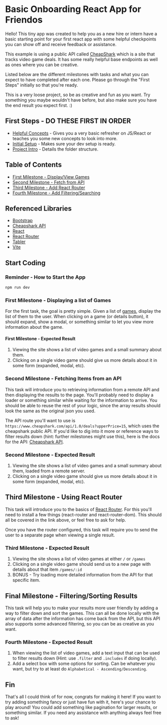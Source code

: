 # Basic Onboarding React App for Friendos

Hello! This tiny app was created to help you as a new hire or intern have a basic starting point for your first react app with some helpful checkpoints you can show off and receive feedback or assistance.

This example is using a public API called [CheapShark](https://apidocs.cheapshark.com/) which is a site that tracks video game deals. It has some really helpful base endpoints as well as ones where you can be creative.

Listed below are the different milestones with tasks and what you can expect to have completed after each one. Please go through the "First Steps" initially so that you're ready.

This is a very loose project, so be as creative and fun as you want. Try something you maybe wouldn't have before, but also make sure you have the end result you expect first. :)

## First Steps - DO THESE FIRST IN ORDER

- [Helpful Concepts](./docs/1.helpful-reads.md) - Gives you a very basic refresher on JS/React or teaches you some new concepts to look into more.
- [Initial Setup](./docs/2.setup.md) - Makes sure your dev setup is ready.
- [Project Intro](./docs/3.intro.md) - Details the folder structure.

## Table of Contents

- [First Milestone - Display/View Games](#first-milestone---displaying-a-list-of-games)
- [Second Milestone - Fetch from API](#second-milestone---fetching-items-from-an-api)
- [Third Milestone - Add React Router](#third-milestone---using-react-router)
- [Fourth Milestone - Add Filtering/Searching](#final-milestone---filteringsorting-results)

## Referenced Libraries

- [Bootstrap](https://getbootstrap.com/docs/5.2/getting-started/introduction/)
- [Cheapshark API](https://apidocs.cheapshark.com/)
- [React](https://reactjs.org/docs)
- [React Router](https://reactrouter.com/en/main/getting-started/overview)
- [Tabler](https://preview.tabler.io/docs/)
- [Vite](https://vitejs.dev/guide/)

## Start Coding

### Reminder - How to Start the App

```bash
npm run dev
```

### First Milestone - Displaying a list of Games

For the first task, the goal is pretty simple. Given a list of [games](./src/data/games.json), display the list of them to the user. When clicking on a game (or details button), it should expand, show a modal, or something similar to let you view more information about the game.

#### First Milestone - Expected Result

1. Viewing the site shows a list of video games and a small summary about them.
1. Clicking on a single video game should give us more details about it in some form (expanded, modal, etc).

### Second Milestone - Fetching Items from an API

This task will introduce you to retrieving information from a remote API and then displaying the results to the page. You'll probably need to display a loader or something similar while waiting for the information to arrive. You should be able to reuse the rest of your logic, since the array results should look the same as the original json you used.

The API route you'll want to use is `https://www.cheapshark.com/api/1.0/deals?upperPrice=15`, which uses the cheapshark public API. If you'd like to dig into it more or reference ways to filter results down (hint: further milestones might use this), here is the docs for the API: [Cheapshark API](https://apidocs.cheapshark.com/).

### Second Milestone - Expected Result

1. Viewing the site shows a list of video games and a small summary about them, loaded from a remote server.
1. Clicking on a single video game should give us more details about it in some form (expanded, modal, etc).

## Third Milestone - Using React Router

This task will introduce you to the basics of [React Router](https://reactrouter.com/en/main/getting-started/overview). For this you'll need to install a few things (react-router and react-router-dom). This should all be covered in the link above, or feel free to ask for help.

Once you have the router configured, this task will require you to send the user to a separate page when viewing a single result.

### Third Milestone - Expected Result

1. Viewing the site shows a list of video games at either `/` or `/games`
1. Clicking on a single video game should send us to a new page with details about that item `/games/:id`
1. BONUS - Try loading more detailed information from the API for that specific item.

## Final Milestone - Filtering/Sorting Results

This task will help you to make your results more user friendly by adding a way to filter down and sort the games. This can all be done locally with the array of data after the information has come back from the API, but this API also supports some advanced filtering, so you can be as creative as you want.

### Fourth Milestone - Expected Result

1. When viewing the list of video games, add a text input that can be used to filter results down (Hint: use `.filter` and `.includes` if doing locally).
1. Add a select box with some options for sorting. Can be whatever you want, but try to at least do `Alphabetical - Ascending/Descending`.

## Fin

That's all I could think of for now, congrats for making it here! If you want to try adding something fancy or just have fun with it, here's your chance to play around! You could add something like pagination for larger results, or something similar. If you need any assistance with anything always feel free to ask!
